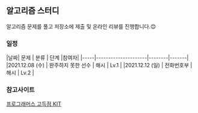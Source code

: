 ## 알고리즘 스터디 


알고리즘 문제를 풀고 저장소에 제출 및 온라인 리뷰를 진행합니다.😊



### 일정

|날짜| 문제 | 분류 | 단계 |참여자|
|-----|---------------------|--------|-------|
|2021.12.08 (수) | 완주하지 못한 선수 | 해시 | Lv.1 |
|2021.12.12 (일) | 전화번호부 | 해시 | Lv.2 |




### 참고사이트 
[프로그래머스 고득점 KIT](https://programmers.co.kr/learn/challenges)








